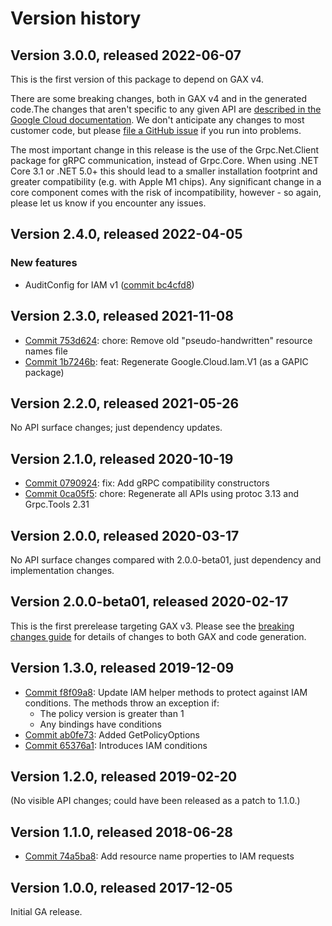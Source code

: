 # Version history

## Version 3.0.0, released 2022-06-07

This is the first version of this package to depend on GAX v4.

There are some breaking changes, both in GAX v4 and in the generated
code.The changes that aren't specific to any given API are [described in the Google Cloud
documentation](https://cloud.google.com/dotnet/docs/reference/help/breaking-gax4).
We don't anticipate any changes to most customer code, but please [file a
GitHub issue](https://github.com/googleapis/google-cloud-dotnet/issues/new/choose)
if you run into problems.

The most important change in this release is the use of the Grpc.Net.Client package
for gRPC communication, instead of Grpc.Core. When using .NET Core 3.1 or .NET 5.0+
this should lead to a smaller installation footprint and greater compatibility (e.g.
with Apple M1 chips). Any significant change in a core component comes with the risk
of incompatibility, however - so again, please let us know if you encounter any
issues.

## Version 2.4.0, released 2022-04-05

### New features

- AuditConfig for IAM v1 ([commit bc4cfd8](https://github.com/googleapis/google-cloud-dotnet/commit/bc4cfd8e05ffc261decc84a05027c99aba1f6acb))

## Version 2.3.0, released 2021-11-08

- [Commit 753d624](https://github.com/googleapis/google-cloud-dotnet/commit/753d624): chore: Remove old "pseudo-handwritten" resource names file
- [Commit 1b7246b](https://github.com/googleapis/google-cloud-dotnet/commit/1b7246b): feat: Regenerate Google.Cloud.Iam.V1 (as a GAPIC package)

## Version 2.2.0, released 2021-05-26

No API surface changes; just dependency updates.

## Version 2.1.0, released 2020-10-19

- [Commit 0790924](https://github.com/googleapis/google-cloud-dotnet/commit/0790924): fix: Add gRPC compatibility constructors
- [Commit 0ca05f5](https://github.com/googleapis/google-cloud-dotnet/commit/0ca05f5): chore: Regenerate all APIs using protoc 3.13 and Grpc.Tools 2.31

## Version 2.0.0, released 2020-03-17

No API surface changes compared with 2.0.0-beta01, just dependency and implementation changes.

## Version 2.0.0-beta01, released 2020-02-17

This is the first prerelease targeting GAX v3. Please see the [breaking changes
guide](https://cloud.google.com/dotnet/docs/reference/help/breaking-gax2)
for details of changes to both GAX and code generation.

## Version 1.3.0, released 2019-12-09

- [Commit f8f09a8](https://github.com/googleapis/google-cloud-dotnet/commit/f8f09a8): Update IAM helper methods to protect against IAM conditions. The methods throw an exception if:
  - The policy version is greater than 1
  - Any bindings have conditions
- [Commit ab0fe73](https://github.com/googleapis/google-cloud-dotnet/commit/ab0fe73): Added GetPolicyOptions
- [Commit 65376a1](https://github.com/googleapis/google-cloud-dotnet/commit/65376a1): Introduces IAM conditions

## Version 1.2.0, released 2019-02-20

(No visible API changes; could have been released as a patch to 1.1.0.)

## Version 1.1.0, released 2018-06-28

- [Commit 74a5ba8](https://github.com/googleapis/google-cloud-dotnet/commit/74a5ba8): Add resource name properties to IAM requests

## Version 1.0.0, released 2017-12-05

Initial GA release.
